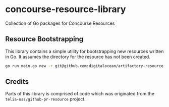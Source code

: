 # concourse-resource-library

Collection of Go packages for Concourse Resources

## Resource Bootstrapping

This library contains a simple utility for bootstrapping new resources written in Go. It assumes the directory for the resource has not been created.

```bash
go run main.go new -r git@github.com:digitalocean/artifactory-resource.git -m github.com/digitalocean/artifactory-resource ../artifactory-resource
```

## Credits

Parts of this library is comprised of code which was originated from the `telia-oss/github-pr-resource` project.
